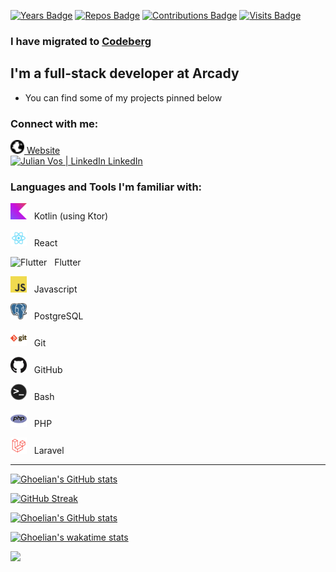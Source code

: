 [![Years Badge](https://badges.strrl.dev/years/Ghoelian)](https://github.com/Ghoelian)
[![Repos Badge](https://badges.strrl.dev/repos/Ghoelian)](https://github.com/Ghoelian?tab=repositories)
[![Contributions Badge](https://badges.strrl.dev/contributions/monthly/Ghoelian)](https://github.com/Ghoelian)
[![Visits Badge](https://badges.strrl.dev/visits/Ghoelian/Ghoelian)](https://github.com/Ghoelian)

<!---
[![](https://komarev.com/ghpvc/?username=Ghoelian&color=brightgreen)](https://github.com/Ghoelian)
--->

### I have migrated to [Codeberg](https://codeberg.org/Ghoelian)

## I'm a full-stack developer at Arcady
- You can find some of my projects pinned below

### Connect with me:

[<img alt="julianvos.nl" width="22px" src="https://raw.githubusercontent.com/iconic/open-iconic/master/svg/globe.svg" /> Website][website] <br />
[<img alt="Julian Vos | LinkedIn" width="22px" src="https://cdn.jsdelivr.net/npm/simple-icons@v3/icons/linkedin.svg" /> LinkedIn][linkedin]

### Languages and Tools I'm familiar with:

<img alt="Kotlin" width="26px" src="https://raw.githubusercontent.com/github/explore/4479d2a2c854198cb00160f8593519c14dc3b905/topics/kotlin/kotlin.png" /> &nbsp; Kotlin (using Ktor)

<img alt="React" width="26px" src="https://raw.githubusercontent.com/github/explore/80688e429a7d4ef2fca1e82350fe8e3517d3494d/topics/react/react.png" /> &nbsp; React

<img alt="Flutter" width="26px" src="https://avatars.githubusercontent.com/u/14101776?s=200&v=4" /> &nbsp; Flutter

<img alt="JavaScript" width="26px" src="https://raw.githubusercontent.com/github/explore/80688e429a7d4ef2fca1e82350fe8e3517d3494d/topics/javascript/javascript.png" /> &nbsp; Javascript

<img alt="PostgreSQL" width="26px" src="https://raw.githubusercontent.com/github/explore/80688e429a7d4ef2fca1e82350fe8e3517d3494d/topics/postgresql/postgresql.png" /> &nbsp; PostgreSQL

<img alt="Git" width="26px" src="https://raw.githubusercontent.com/github/explore/80688e429a7d4ef2fca1e82350fe8e3517d3494d/topics/git/git.png" /> &nbsp; Git

<img alt="GitHub" width="26px" src="https://raw.githubusercontent.com/github/explore/78df643247d429f6cc873026c0622819ad797942/topics/github/github.png" /> &nbsp; GitHub

<img alt="Terminal" width="26px" src="https://raw.githubusercontent.com/github/explore/80688e429a7d4ef2fca1e82350fe8e3517d3494d/topics/terminal/terminal.png" /> &nbsp; Bash

<img alt="PHP" width="26px" src="https://raw.githubusercontent.com/github/explore/ccc16358ac4530c6a69b1b80c7223cd2744dea83/topics/php/php.png" /> &nbsp; PHP

<img alt="Laravel" width="26px" src="https://raw.githubusercontent.com/github/explore/56a826d05cf762b2b50ecbe7d492a839b04f3fbf/topics/laravel/laravel.png" /> &nbsp; Laravel

---

[![Ghoelian's GitHub stats](https://github-readme-stats.vercel.app/api?username=Ghoelian&count_private=true&include_all_commits=true&show_icons=true&theme=dark)](https://github.com/anuraghazra/github-readme-stats)

[![GitHub Streak](https://github-readme-streak-stats.herokuapp.com?user=Ghoelian&theme=dark&count_private=true)](https://git.io/streak-stats)

[![Ghoelian's GitHub stats](https://github-readme-stats.vercel.app/api/top-langs?username=Ghoelian&theme=dark&layout=compact)](https://github.com/anuraghazra/github-readme-stats)

[![Ghoelian's wakatime stats](https://github-readme-stats.vercel.app/api/wakatime?username=Ghoelian&theme=dark)](https://github.com/anuraghazra/github-readme-stats)

[website]: https://julianvos.nl
[linkedin]: https://www.linkedin.com/in/julian-vos-b09783150/

![](https://hit.yhype.me/github/profile?user_id=33285224)
